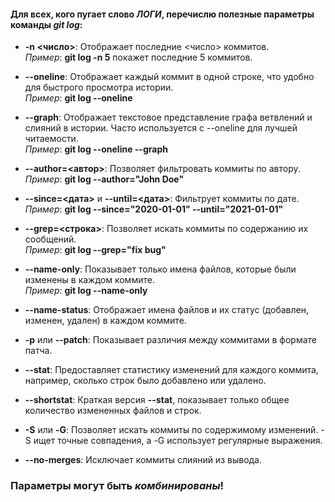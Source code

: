 #### Для всех, кого пугает слово ***ЛОГИ***, перечислю полезные параметры команды *git log*:

* **-n <число>**: Отображает последние <число> коммитов.</br>
*Пример*: **git log -n 5** покажет последние 5 коммитов.

* **--oneline**: Отображает каждый коммит в одной строке, что удобно для быстрого просмотра истории.</br>
*Пример*: **git log --oneline**

* **--graph**: Отображает текстовое представление графа ветвлений и слияний в истории. Часто используется с --oneline для лучшей читаемости.</br>
*Пример*: **git log --oneline --graph**

* **--author=<автор>**: Позволяет фильтровать коммиты по автору.</br>
*Пример*: **git log --author="John Doe"**

* **--since=<дата>** и **--until=<дата>**: Фильтрует коммиты по дате.</br>
*Пример*: **git log --since="2020-01-01" --until="2021-01-01"**

* **--grep=<строка>**: Позволяет искать коммиты по содержанию их сообщений.</br>
*Пример*: **git log --grep="fix bug"**

* **--name-only**: Показывает только имена файлов, которые были изменены в каждом коммите.</br>
*Пример*: **git log --name-only**

* **--name-status**: Отображает имена файлов и их статус (добавлен, изменен, удален) в каждом коммите.

* **-p** или **--patch**: Показывает различия между коммитами в формате патча.

* **--stat**: Предоставляет статистику изменений для каждого коммита, например, сколько строк было добавлено или удалено.

* **--shortstat**: Краткая версия **--stat**, показывает только общее количество измененных файлов и строк.

* **-S<string>** или **-G<regex>**: Позволяет искать коммиты по содержимому изменений. -S ищет точные совпадения, а -G использует регулярные выражения.

* **--no-merges**: Исключает коммиты слияний из вывода.

### Параметры могут быть *комбинированы*!
